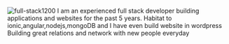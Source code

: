 ![full-stack1200](https://user-images.githubusercontent.com/85777931/121767330-34a87700-cb75-11eb-99e6-4657252d3c51.png)
I am an experienced full stack developer building applications and websites for the past 5 years. 
Habitat to ionic,angular,nodejs,mongoDB and I have even build website in wordpress
Building great relations and network with new people everyday
